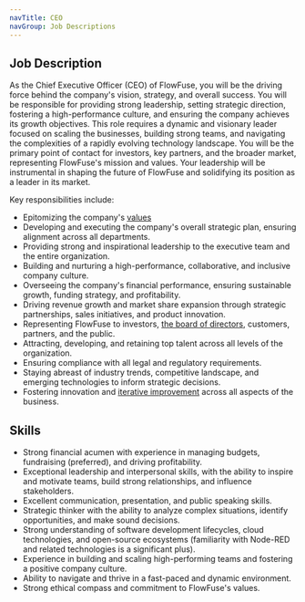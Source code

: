```yaml
---
navTitle: CEO
navGroup: Job Descriptions
---
```


## Job Description

As the Chief Executive Officer (CEO) of FlowFuse, you will be the driving force behind the company's vision, strategy, and overall success. You will be responsible for providing strong leadership, setting strategic direction, fostering a high-performance culture, and ensuring the company achieves its growth objectives. This role requires a dynamic and visionary leader focused on scaling the businesses, building strong teams, and navigating the complexities of a rapidly evolving technology landscape. You will be the primary point of contact for investors, key partners, and the broader market, representing FlowFuse's mission and values. Your leadership will be instrumental in shaping the future of FlowFuse and solidifying its position as a leader in its market.

Key responsibilities include:

* Epitomizing the company's [values](/handbook/company/values/)
* Developing and executing the company's overall strategic plan, ensuring alignment across all departments.
* Providing strong and inspirational leadership to the executive team and the entire organization.
* Building and nurturing a high-performance, collaborative, and inclusive company culture.
* Overseeing the company's financial performance, ensuring sustainable growth, funding strategy, and profitability.
* Driving revenue growth and market share expansion through strategic partnerships, sales initiatives, and product innovation.
* Representing FlowFuse to investors, [the board of directors](/handbook/company/board/), customers, partners, and the public.
* Attracting, developing, and retaining top talent across all levels of the organization.
* Ensuring compliance with all legal and regulatory requirements.
* Staying abreast of industry trends, competitive landscape, and emerging technologies to inform strategic decisions.
* Fostering innovation and [iterative improvement](/handbook/company/values/#%F0%9F%94%81-iterative-improvement) across all aspects of the business.

## Skills

* Strong financial acumen with experience in managing budgets, fundraising (preferred), and driving profitability.
* Exceptional leadership and interpersonal skills, with the ability to inspire and motivate teams, build strong relationships, and influence stakeholders.
* Excellent communication, presentation, and public speaking skills.
* Strategic thinker with the ability to analyze complex situations, identify opportunities, and make sound decisions.
* Strong understanding of software development lifecycles, cloud technologies, and open-source ecosystems (familiarity with Node-RED and related technologies is a significant plus).
* Experience in building and scaling high-performing teams and fostering a positive company culture.
* Ability to navigate and thrive in a fast-paced and dynamic environment.
* Strong ethical compass and commitment to FlowFuse's values.